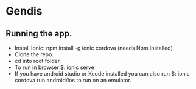 # Gendis

## Running the app.

* Install Ionic: npm install -g ionic cordova (needs Npm installed)
* Clone the repo.
* cd into root folder.
* To run in browser  $: ionic serve 
* If you have android studio or Xcode installed you can also run $: ionic cordova run android/ios 
  to run on an emulator.

